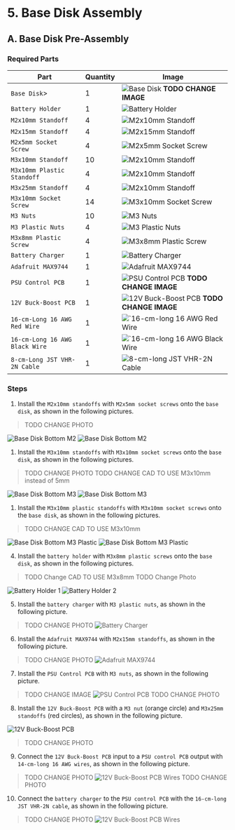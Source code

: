# 5. Base Disk Assembly

## A. Base Disk Pre-Assembly

### Required Parts

| Part                           | Quantity | Image                                                                             |
|--------------------------------| -------- |-----------------------------------------------------------------------------------|
| `Base Disk`>                   | 1        | ![Base Disk](images/laser/base%20disk.jpg) **TODO CHANGE IMAGE**                  |
| `Battery Holder`               | 1        | ![Battery Holder](images/3d%20printed%20parts/battery%20holder.jpg)               |
| `M2x10mm Standoff`             | 4        | ![M2x10mm Standoff](images/hardware/M2x10mm%20standoff.jpg)                       |
| `M2x15mm Standoff`             | 4        | ![M2x15mm Standoff](images/hardware/M2x15mm%20standoff.jpg)                       |
| `M2x5mm Socket Screw`          | 4        | ![M2x5mm Socket Screw](images/hardware/M2x5mm%20socket.jpg)                       |
| `M3x10mm Standoff`             | 10       | ![M2x10mm Standoff](images/hardware/M3x10mm%20standoff.jpg)                       |
| `M3x10mm Plastic Standoff`     | 4        | ![M2x10mm Standoff](images/hardware/M3x10mm%20plastic%20standoff.jpg)             |
| `M3x25mm Standoff`             | 4        | ![M2x10mm Standoff](images/hardware/M3x25mm%20standoff.jpg)                       |
| `M3x10mm Socket Screw`         | 14       | ![M3x10mm Socket Screw](images/hardware/M3x10mm%20socket.jpg)                     |
| `M3 Nuts`                      | 10       | ![M3 Nuts](images/hardware/M3%20nut.jpg)                                          |
| `M3 Plastic Nuts`              | 4        | ![M3 Plastic Nuts](images/hardware/M3%20plastic%20nut.jpg)                        |
| `M3x8mm Plastic Screw`         | 4        | ![M3x8mm Plastic Screw](images/hardware/M3x8mm%20plastic.jpg)                     |
| `Battery Charger`              | 1        | ![Battery Charger](images/electronics/RRC-PMM240%20vertical.jpg)                  |
| `Adafruit MAX9744`             | 1        | ![Adafruit MAX9744](images/assemblies/04G%20heat%20shrink%20tube.jpg)             |
| `PSU Control PCB`              | 1        | ![PSU Control PCB](images/assemblies/03B%20all.jpg)  **TODO CHANGE IMAGE**        |
| `12V Buck-Boost PCB`           | 1        | ![12V Buck-Boost PCB](images/assemblies/03C%20all.jpg) **TODO CHANGE IMAGE**      |
| `16-cm-Long 16 AWG Red Wire`   | 1        | ![`16-cm-long 16 AWG Red Wire](images/electronics/16%20AWG%20red%20wire.jpg)      |
| `16-cm-Long 16 AWG Black Wire` | 1        | ![`16-cm-long 16 AWG Black Wire](images/electronics/16%20AWG%20black%20wire.jpg)  |
| `8-cm-Long JST VHR-2N Cable`   | 1        | ![`8-cm-long JST VHR-2N Cable`](images/electronics/battery%20charger%20cable.jpg) |

### Steps

1. Install the `M2x10mm standoffs` with `M2x5mm socket screws` onto the `base disk`, as shown in the following pictures.
>TODO CHANGE PHOTO
>

![Base Disk Bottom M2](images/assemblies/05A%20base%20disk%20bottom%20M2.jpg)
![Base Disk Bottom M2](images/assemblies/05A%20base%20disk%20top%20M2.jpg)

1. Install the `M3x10mm standoffs` with `M3x10mm socket screws` onto the `base disk`, as shown in the following pictures.
   
>TODO CHANGE PHOTO
>TODO CHANGE CAD TO USE M3x10mm instead of 5mm

![Base Disk Bottom M3](images/assemblies/05A%20base%20disk%20bottom%20M3.jpg)
![Base Disk Bottom M3](images/assemblies/05A%20base%20disk%20top%20M3.jpg)

1. Install the `M3x10mm plastic standoffs` with `M3x10mm socket screws` onto the `base disk`, as shown in the following
   pictures.

> TODO CHANGE CAD TO USE M3x10mm

![Base Disk Bottom M3 Plastic](images/assemblies/05A%20base%20disk%20bottom%20M3%20plastic.jpg)
![Base Disk Bottom M3 Plastic](images/assemblies/05A%20base%20disk%20top%20M3%20plastic.jpg)

4. Install the `battery holder` with `M3x8mm plastic screws` onto the `base disk`, as shown in the following pictures.

>TODO Change CAD TO USE M3x8mm
>TODO Change Photo

![Battery Holder 1](images/assemblies/05A%20battery%20holder%201.jpg)
![Battery Holder 2](images/assemblies/05A%20battery%20holder%202.jpg)

5. Install the `battery charger` with `M3 plastic nuts`, as shown in the following picture.
> TODO CHANGE PHOTO
![Battery Charger](images/assemblies/05A%20battery%20charger.jpg)

6. Install the `Adafruit MAX9744` with `M2x15mm standoffs`, as shown in the following picture.
> TODO CHANGE PHOTO
![Adafruit MAX9744](images/assemblies/05A%20amplifier.jpg)

7. Install the `PSU Control PCB`  with `M3 nuts`, as shown in the following picture.
> TODO CHANGE IMAGE
![PSU Control PCB](images/assemblies/05A%20psu%20control%20pcb.jpg)
> TODO CHANGE PHOTO
8. Install the `12V Buck-Boost PCB`  with a `M3 nut` (orange circle) and `M3x25mm standoffs` (red circles), as shown in
   the following picture.

![12V Buck-Boost PCB](images/assemblies/05A%2012V%20buck-boost%20pcb.jpg)
> TODO CHANGE PHOTO
9. Connect the `12V Buck-Boost PCB` input to a `PSU control PCB` output with `14-cm-long 16 AWG wires`, as shown in the
   following picture.
> TODO CHANGE PHOTO
![12V Buck-Boost PCB Wires](images/assemblies/05A%2012V%20buck-boost%20pcb%20wires.jpg)
> TODO CHANGE PHOTO
10. Connect the `battery charger` to the `PSU control PCB` with the `16-cm-long JST VHR-2N cable`, as shown in the
    following picture.
> TODO CHANGE PHOTO
![12V Buck-Boost PCB Wires](images/assemblies/05A%20battery%20charger%20cable.jpg)
